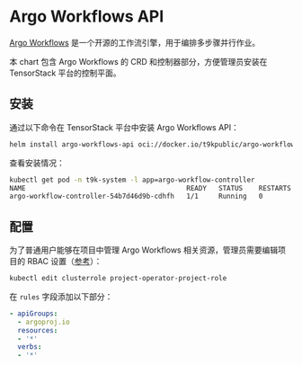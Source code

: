 # Argo Workflows API

[Argo Workflows](https://argo-workflows.readthedocs.io/en/latest/) 是一个开源的工作流引擎，用于编排多步骤并行作业。

本 chart 包含 Argo Workflows 的 CRD 和控制器部分，方便管理员安装在 TensorStack 平台的控制平面。

## 安装

通过以下命令在 TensorStack 平台中安装 Argo Workflows API：

```bash
helm install argo-workflows-api oci://docker.io/t9kpublic/argo-workflows-api --version 0.1.0 -n t9k-system -f ./values.yaml
```

查看安装情况：

```bash
kubectl get pod -n t9k-system -l app=argo-workflow-controller
NAME                                        READY   STATUS    RESTARTS   AGE
argo-workflow-controller-54b7d46d9b-cdhfh   1/1     Running   0          8s
```

## 配置

为了普通用户能够在项目中管理 Argo Workflows 相关资源，管理员需要编辑项目的 RBAC 设置（[参考](https://github.com/t9k/apps/blob/master/docs/register.md#%E7%94%A8%E6%88%B7%E6%9D%83%E9%99%90)）：

```bash
kubectl edit clusterrole project-operator-project-role
```

在 `rules` 字段添加以下部分：

```yaml
- apiGroups:
  - argoproj.io
  resources:
  - '*'
  verbs:
  - '*'
```

